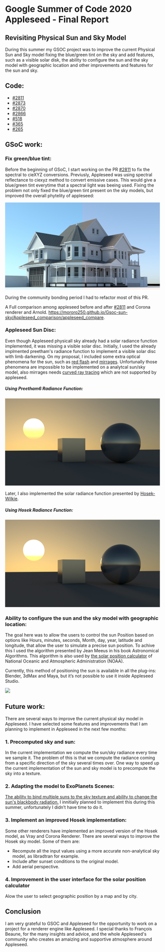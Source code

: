 # Google Summer of Code 2020 Appleseed - Final Report
 
## Revisiting Physical Sun and Sky Model

During this summer my GSOC project was to improve the current Physical Sun and Sky model fixing the blue/green tint on the sky and add features, such as a visible solar disk, the ability to configure the sun and the sky model with geographic location and other improvements and features for the sun and sky.

## Code:

* [#2811](https://github.com/appleseedhq/appleseed/pull/2811) 
* [#2873](https://github.com/appleseedhq/appleseed/pull/2873)
* [#2870](https://github.com/appleseedhq/appleseed/pull/2870)
* [#2866](https://github.com/appleseedhq/appleseed/pull/2866)
* [#518](https://github.com/appleseedhq/blenderseed/pull/518)
* [#365](https://github.com/appleseedhq/appleseed-max/pull/365)
* [#265](https://github.com/appleseedhq/appleseed-maya/pull/235)

## GSoC work:

### Fix green/blue tint:

Before the beginning of GSoC, I start working on the PR [#2811](https://github.com/appleseedhq/appleseed/pull/2811) to fix the spectral to cieXYZ conversions. Previusly, Appleseed was using spectral reflectance to ciexyz method to convert emissive cases. This would give a blue/green tint everytime that a spectral light was beeing used. Fixing the problem not only fixed the blue/green tint present on the sky models, but improved the overall phytelity of appleseed:

![](final_report_assets/compare_sky.png)

During the community bonding period I had to refactor most of this PR.

A Full comparison among appleseed before and after [#2811](https://github.com/appleseedhq/appleseed/pull/2811) and Corona renderer and Arnold.
https://mororo250.github.io/Gsoc-sun-sky/Appleseed_comparison/appleseed_compare.


### Appleseed Sun Disc:

Even though Appleseed physicall sky already had a solar radiance function implemented, it was missing a visible solar disc. Initially, I used the already implmented preetham's radiance function to implement a visible solar disc with limb darkening. On my proposal, I included some extra optical phenomena for the sun, such as [red flash](https://www.sciencephoto.com/media/536661/view/red-flash-of-the-sun) and [mirrages](https://en.wikipedia.org/wiki/Mirage_of_astronomical_objects). Unfortunally those phenomena are impossible to be implemented on a analytcal sun/sky model, also mirrages needs [curved ray tracing](https://www.sciencedirect.com/science/article/abs/pii/S0097849304001967?via%3Dihub) which are not supported by appleseed.

##### Using Preetham6 Radiance Function:

![](final_report_assets/Preetham_Sun.jpg)

Later, I also implemented the solar radiance function presented by [Hosek-Wilkie](https://cgg.mff.cuni.cz/projects/SkylightModelling/).

##### Using Hosek Radiance Function:

![](final_report_assets/Hosek_Sun.jpg)

### Ability to configure the sun and the sky model with geographic location:

The goal here was to allow the users to control the sun Position based on options like Hours, minutes, seconds, Month, day, year, latitude and longitude, that allow the user to simulate a precise sun position. To achive this I used the algorithm presented by Jean Meeus in his book Astronomical Algorithms. This algorithm is also used by [the solar position calculator](https://www.esrl.noaa.gov/gmd/grad/solcalc/index.html) of National Oceanic and Atmospheric Administration (NOAA).
 
Currently, this method of positioning the sun is available in all the plug-ins: Blender, 3dMax and Maya, but it’s not possible to use it inside Appleseed Studio.

![](final_report_assets/ezgif.com-gif-maker.gif)

## Future work:

There are several ways to improve the current physical sky model in Appleseed. I have selected some features and improvements that I am planning to implement in Appleseed in the next few months:

### 1. Precomputed sky and sun:

In the current implementation we compute the sun/sky radiance every time we sample it. The problem of this is that we compute the radiance coming from a  specific direction of the sky several times over. One way to speed up the current implementation of the sun and sky model is to precompute the sky into a texture.

### 2. Adapting the model to ExoPlanets Scenes:

[The ability to bind multiple suns to the sky texture and ability to change the sun's blackbody radiation.](https://cgg.mff.cuni.cz/projects/SkylightModelling/sccg_2013_alien_sun_preprint.pdf)
I innitially planned to implement this during this summer, unfortunately I didn’t have time to do it.

### 3. Implement an improved Hosek implementation:

Some other renderers have implemented an improved version of the Hosek model, as Vray and Corona Renderer. There are several ways to improve the Hosek sky model. Some of them are:

* Recompute all the input values using a more accurate non-analytical sky model, as libradtran for example.
* Include after sunset conditions to the original model.
* Add aerial perspective.

### 4. Improvement in the user interface for the solar position calculator

Alow the user to select geographic position by a map and by city.

## Conclusion

I am very grateful to GSOC and Appleseed for the opportunity to work on a project for a renderer engine like Appleseed. I special thanks to François Beaune, for the many insights and advice, and the whole Appleseed's community who creates an amaizing and supportive atmosphere around Appleseed. 
